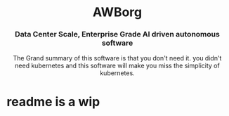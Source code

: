 <h1 align="center">AWBorg</h1>

<h3 align="center">Data Center Scale, Enterprise Grade AI driven autonomous software</h3>


<p align="center">The Grand summary of this software is that you don't need it. you didn't need kubernetes and this software will make you miss the simplicity of kubernetes.</p>


# readme is a wip
